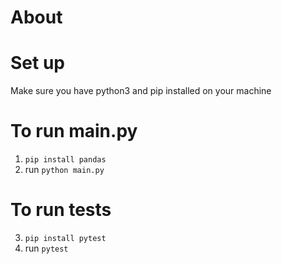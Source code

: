 # About

# Set up

Make sure you have python3 and pip installed on your machine

# To run main.py
1. `pip install pandas`
2. run `python main.py`


# To run tests
3. `pip install pytest`
4. run `pytest`